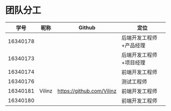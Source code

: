 # 团队分工

| 学号     | 昵称   | Github                      | 定位                    |
| -------- | ------ | --------------------------- | ----------------------- |
| 16340178 |        |                             | 后端开发工程师+产品经理 |
| 16340173 |        |                             | 后端开发工程师+项目经理 |
| 16340174 |        |                             | 前端开发工程师          |
| 16340176 |        |                             | 测试工程师              |
| 16340181 | Vilinz | <https://github.com/Vilinz> | 前端开发工程师          |
| 16340180 |        |                             | 前端开发工程师          |



